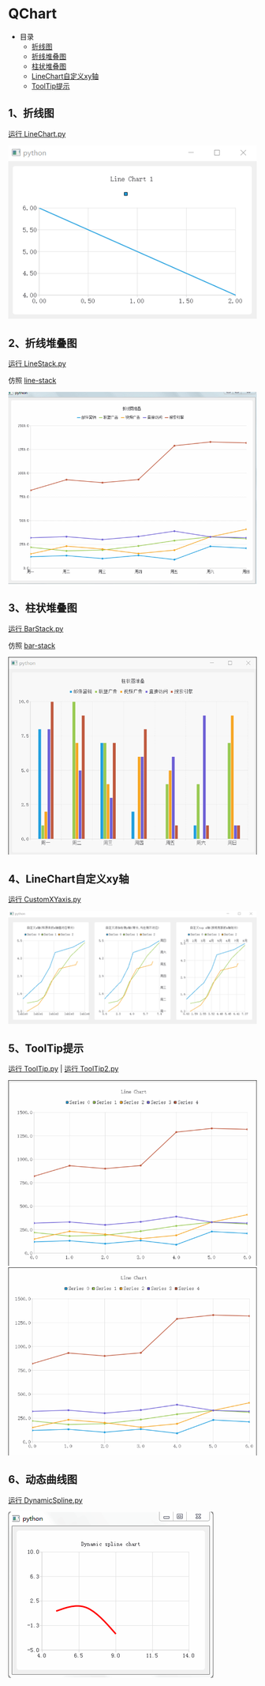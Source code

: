 # QChart

- 目录
  - [折线图](#1、折线图)
  - [折线堆叠图](#2、折线堆叠图)
  - [柱状堆叠图](#3、柱状堆叠图)
  - [LineChart自定义xy轴](#4、LineChart自定义xy轴)
  - [ToolTip提示](#5、ToolTip提示)

## 1、折线图
[运行 LineChart.py](LineChart.py)

![LineChart](ScreenShot/LineChart.png)

## 2、折线堆叠图
[运行 LineStack.py](LineStack.py)

仿照 [line-stack](http://echarts.baidu.com/demo.html#line-stack)

![LineStack](ScreenShot/LineStack.gif)

## 3、柱状堆叠图
[运行 BarStack.py](BarStack.py)

仿照 [bar-stack](http://echarts.baidu.com/demo.html#bar-stack)

![BarStack](ScreenShot/BarStack.gif)

## 4、LineChart自定义xy轴
[运行 CustomXYaxis.py](CustomXYaxis.py)

![CustomXYaxis](ScreenShot/CustomXYaxis.png)

## 5、ToolTip提示
[运行 ToolTip.py](ToolTip.py) | [运行 ToolTip2.py](ToolTip2.py) 

![ToolTip](ScreenShot/ToolTip.gif) ![ToolTip2](ScreenShot/ToolTip2.gif)

## 6、动态曲线图
[运行 DynamicSpline.py](DynamicSpline.py)

![DynamicSpline](ScreenShot/DynamicSplineChart.gif)